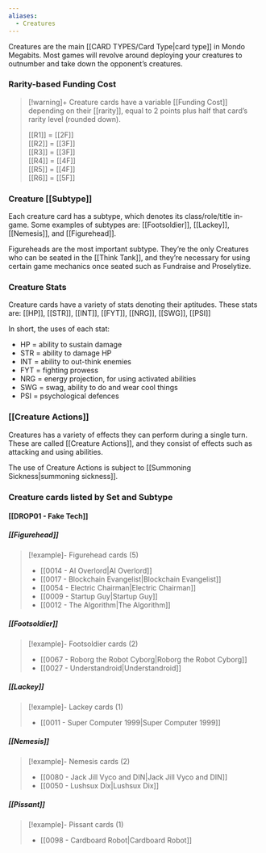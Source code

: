 ```yaml
---
aliases:
  - Creatures
---
```

Creatures are the main [[CARD TYPES/Card Type|card type]] in Mondo Megabits. Most games will revolve around deploying your creatures to outnumber and take down the opponent’s creatures. 

### Rarity-based Funding Cost

> [!warning]+ Creature cards have a variable [[Funding Cost]] depending on their [[rarity]], equal to 2 points plus half that card’s rarity level (rounded down).
>  
> [[R1]] = [[2F]]  
> [[R2]] = [[3F]]  
> [[R3]] = [[3F]]  
> [[R4]] = [[4F]]  
> [[R5]] = [[4F]]  
> [[R6]] = [[5F]]  


### Creature [[Subtype]] 

Each creature card has a subtype, which denotes its class/role/title in-game.
Some examples of subtypes are: [[Footsoldier]], [[Lackey]], [[Nemesis]], and [[Figurehead]]. 

Figureheads are the most important subtype. They’re the only Creatures who can be seated in the [[Think Tank]], and they’re necessary for using certain game mechanics once seated such as Fundraise and Proselytize.

### Creature Stats

Creature cards have a variety of stats denoting their aptitudes.
 These stats are: [[HP]], [[STR]], [[INT]], [[FYT]], [[NRG]], [[SWG]], [[PSI]]

In short, the uses of each stat:
- HP = ability to sustain damage
- STR = ability to damage HP 
- INT = ability to out-think enemies
- FYT = fighting prowess 
- NRG = energy projection, for using activated abilities 
- SWG = swag, ability to do and wear cool things 
- PSI = psychological defences 

### [[Creature Actions]]

Creatures has a variety of effects they can perform during a single turn. These are called [[Creature Actions]], and they consist of effects such as attacking and using abilities.

The use of Creature Actions is subject to [[Summoning Sickness|summoning sickness]].

### Creature cards listed by Set and Subtype

#### [[DROP01 - Fake Tech]]

##### [[Figurehead]]
> [!example]- Figurehead cards (5)
>  - [[0014 - AI Overlord|AI Overlord]]
>  - [[0017 - Blockchain Evangelist|Blockchain Evangelist]]
>  - [[0054 - Electric Chairman|Electric Chairman]]
>  - [[0009 - Startup Guy|Startup Guy]]
>  - [[0012 - The Algorithm|The Algorithm]]

##### [[Footsoldier]]
> [!example]- Footsoldier cards (2)
>  - [[0067 - Roborg the Robot Cyborg|Roborg the Robot Cyborg]]
>  - [[0027 - Understandroid|Understandroid]]

##### [[Lackey]]
> [!example]- Lackey cards (1)
>  - [[0011 - Super Computer 1999|Super Computer 1999]]

##### [[Nemesis]]
> [!example]- Nemesis cards (2)
>  - [[0080 - Jack Jill Vyco and DIN|Jack Jill Vyco and DIN]]
>  - [[0050 - Lushsux Dix|Lushsux Dix]]

##### [[Pissant]]
> [!example]- Pissant cards (1)
>  - [[0098 - Cardboard Robot|Cardboard Robot]]

